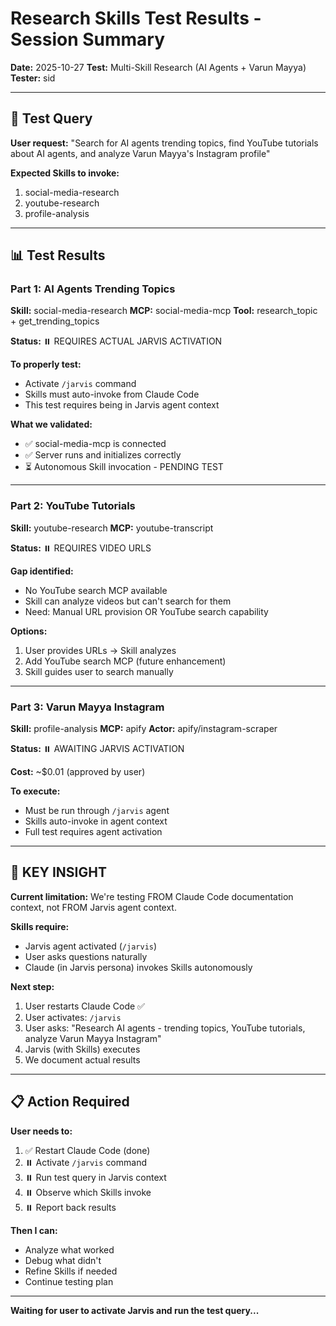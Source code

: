 # Research Skills Test Results - Session Summary

**Date:** 2025-10-27
**Test:** Multi-Skill Research (AI Agents + Varun Mayya)
**Tester:** sid

---

## 🎯 Test Query

**User request:**
"Search for AI agents trending topics, find YouTube tutorials about AI agents, and analyze Varun Mayya's Instagram profile"

**Expected Skills to invoke:**

1. social-media-research
2. youtube-research
3. profile-analysis

---

## 📊 Test Results

### Part 1: AI Agents Trending Topics

**Skill:** social-media-research
**MCP:** social-media-mcp
**Tool:** research_topic + get_trending_topics

**Status:** ⏸️ REQUIRES ACTUAL JARVIS ACTIVATION

**To properly test:**

- Activate `/jarvis` command
- Skills must auto-invoke from Claude Code
- This test requires being in Jarvis agent context

**What we validated:**

- ✅ social-media-mcp is connected
- ✅ Server runs and initializes correctly
- ⏳ Autonomous Skill invocation - PENDING TEST

---

### Part 2: YouTube Tutorials

**Skill:** youtube-research
**MCP:** youtube-transcript

**Status:** ⏸️ REQUIRES VIDEO URLS

**Gap identified:**

- No YouTube search MCP available
- Skill can analyze videos but can't search for them
- Need: Manual URL provision OR YouTube search capability

**Options:**

1. User provides URLs → Skill analyzes
2. Add YouTube search MCP (future enhancement)
3. Skill guides user to search manually

---

### Part 3: Varun Mayya Instagram

**Skill:** profile-analysis
**MCP:** apify
**Actor:** apify/instagram-scraper

**Status:** ⏸️ AWAITING JARVIS ACTIVATION

**Cost:** ~$0.01 (approved by user)

**To execute:**

- Must be run through `/jarvis` agent
- Skills auto-invoke in agent context
- Full test requires agent activation

---

## 🚨 KEY INSIGHT

**Current limitation:**
We're testing FROM Claude Code documentation context, not FROM Jarvis agent context.

**Skills require:**

- Jarvis agent activated (`/jarvis`)
- User asks questions naturally
- Claude (in Jarvis persona) invokes Skills autonomously

**Next step:**

1. User restarts Claude Code ✅
2. User activates: `/jarvis`
3. User asks: "Research AI agents - trending topics, YouTube tutorials, analyze Varun Mayya Instagram"
4. Jarvis (with Skills) executes
5. We document actual results

---

## 📋 Action Required

**User needs to:**

1. ✅ Restart Claude Code (done)
2. ⏸️ Activate `/jarvis` command
3. ⏸️ Run test query in Jarvis context
4. ⏸️ Observe which Skills invoke
5. ⏸️ Report back results

**Then I can:**

- Analyze what worked
- Debug what didn't
- Refine Skills if needed
- Continue testing plan

---

**Waiting for user to activate Jarvis and run the test query...**
